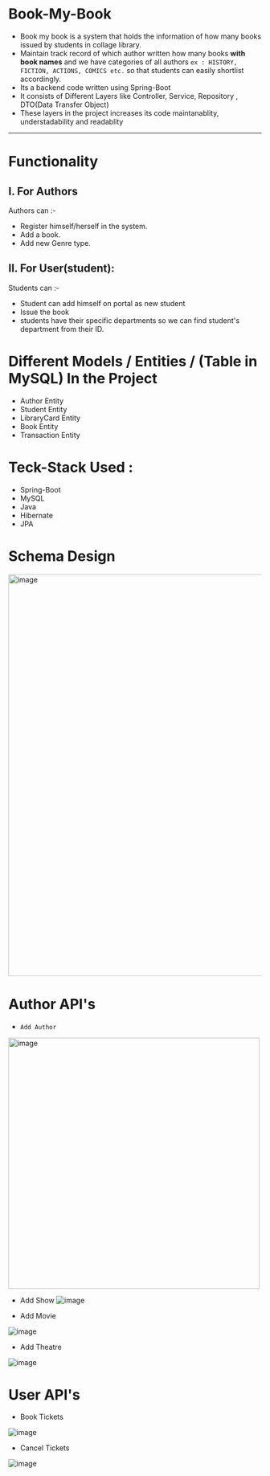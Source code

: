 # Book-My-Book


* Book my book is a system that holds the information of how many books issued by students in collage library.
* Maintain track record of which author written how many books **with book names** and we have categories of all authors
  `ex : HISTORY, FICTION, ACTIONS, COMICS etc.` so that students can easily shortlist accordingly.
* Its a backend code written using Spring-Boot
* It consists of Different Layers like Controller, Service, Repository , DTO(Data Transfer Object)
* These layers in the project increases its code maintanablity, understadability and readablity

___
# Functionality

## I. For Authors
 Authors can :-
- Register himself/herself in the system.
- Add a book.
- Add new Genre type.


## II. For User(student):
  Students can :-
- Student can add himself on portal as new student 
- Issue the book
- students have their specific departments so we can find student's department from their ID.


# Different Models / Entities / (Table in MySQL) In the Project
- Author Entity
- Student Entity
- LibraryCard Entity
- Book Entity
- Transaction Entity


# Teck-Stack Used :
- Spring-Boot
- MySQL
- Java
- Hibernate
- JPA

# Schema Design

<img src="https://github.com/Shantanu-pawar/Book-My-Book/assets/87530022/3de6a49a-ce8e-45f0-9eb8-abb991bd1a22" 
  alt="image" width="800">
<br>

# Author API's

- `Add Author`

<img src="https://github.com/Shantanu-pawar/Book-My-Book/assets/87530022/d53aa6e3-34d7-48b0-be8f-cb6ca990630f"
  alt="image" width="500"> <br>

- Add Show
 ![image](https://user-images.githubusercontent.com/98727328/223327113-8baf2186-4db1-44bd-8b62-dc7cee182b55.png)


- Add Movie



 ![image](https://user-images.githubusercontent.com/98727328/223327119-e59ed20f-27d3-4acf-8337-b176b1391e8c.png)

- Add Theatre



 ![image](https://user-images.githubusercontent.com/98727328/223327125-4a68bf4d-99a6-4980-b23f-36f35070280a.png)


# User API's

- Book Tickets




![image](https://user-images.githubusercontent.com/98727328/223647561-1b17960c-30d0-469f-a47a-c0275391c5db.png)

- Cancel Tickets




![image](https://user-images.githubusercontent.com/98727328/223647671-f26e013b-e8f1-4e8d-9ef4-67771c1e9192.png)
